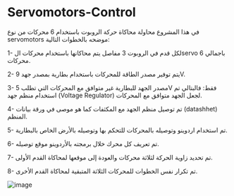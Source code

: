 # Servomotors-Control
في هذا المشروع محاولة محاكاة حركة الروبوت باستخدام 6 محركات من نوع servomotors موضحه بالخطوات التالية:

1- لكل قدم في الروبوت 3 مفاصل يتم محاكانها باستخدام محركات الservo باجمالي 6 محركات.

2- يتم توفير مصدر الطاقة للمحركات باستخدام بطارية بمصدر جهد 9V.

3- مصدر الجهد للبطارية غير متوافق مع المحركات التي تطلب 5V فقط: فالبتالي تم استخدام منظم جهد (Voltage Regulator) لجعل الجهد متوافق مع المحركات.

4- تم توصيل منظم الجهد مع المكثفات كما هو موصى في ورقة بيانات (datashhet) المنظم.

5- تم استخدام اردوينو وتوصيله بالمحركات للتحكم بها وتوصيله بالأرض الخاص بالبطارية.

6- تم تعريف كل محرك خلال برمجته بالأردوينو موقع توصيله.

7- تم تحديد زاوية الحركة لثلاثة محركات والعودة إلى موقعها لمحاكاة القدم الأولى.

8- تم تكرار نفس الخطوات للمحركات الثلاثة المتبقية لمحاكاة القدم الأخرى.

![image](https://github.com/talmarhabi/Servomotors-Control/assets/173712776/bf6b3312-cfa6-4f13-bc2c-fc17f3ede5c2)
